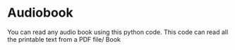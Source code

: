 # Audiobook
You can read any audio book using this python code.
This code can read all the printable text from a PDF file/ Book
